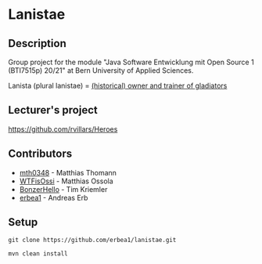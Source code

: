 # Lanistae
## Description
Group project for the module "Java Software Entwicklung mit Open Source 1 (BTI7515p) 20/21" at Bern University of Applied Sciences.

Lanista (plural lanistae) = [(historical) owner and trainer of gladiators](https://en.wiktionary.org/wiki/lanista#Latin)

## Lecturer's project
https://github.com/rvillars/Heroes

## Contributors
* [mth0348](https://github.com/mth0348) - Matthias Thomann
* [WTFisOssi](https://github.com/WTFisOssi) - Matthias Ossola
* [BonzerHello](https://github.com/BonzerHello) - Tim Kriemler
* [erbea1](https://github.com/erbea1) - Andreas Erb

## Setup
`git clone https://github.com/erbea1/lanistae.git`

`mvn clean install`
